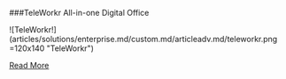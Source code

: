 ###TeleWorkr
All-in-one Digital Office

![TeleWorkr!] (articles/solutions/enterprise.md/custom.md/articleadv.md/teleworkr.png =120x140 "TeleWorkr")

<a href="https://tekmonks.com/products/teleworkr">Read More</a>